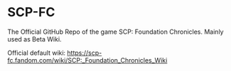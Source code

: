 # SCP-FC
The Official GitHub Repo of the game SCP: Foundation Chronicles. Mainly used as Beta Wiki.

Official default wiki:
https://scp-fc.fandom.com/wiki/SCP:_Foundation_Chronicles_Wiki